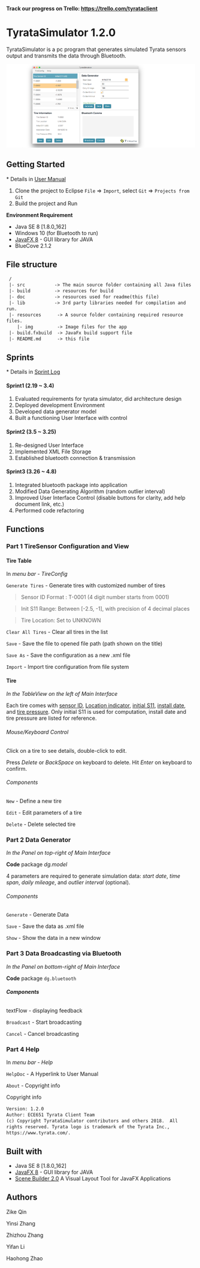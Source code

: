 #### Track our progress on Trello: https://trello.com/tyrataclient

# TyrataSimulator 1.2.0

TyrataSimulator is a pc program that generates simulated Tyrata sensors output and transmits the data through Bluetooth.

![screen shot](./doc/img/Screen_Shot1_1.png)

## Getting Started

\* Details in [User Manual](./doc/Tyrata_Simulator_User_Manual.pdf)

1. Clone the project to Eclipse 
    `File` => `Import`, select `Git` => `Projects from Git`
2. Build the project and Run 


**Environment Requirement**

- Java SE 8 [1.8.0_162]
- Windows 10 (for Bluetooth to run)
- [JavaFX 8](http://www.oracle.com/technetwork/java/javase/overview/javafx-overview-2158620.html) - GUI library for JAVA
- BlueCove 2.1.2


## File structure

```
 /
 |- src			  -> The main source folder containing all Java files 
 |- build		  -> resources for build
 |- doc 		  -> resources used for readme(this file)
 |- lib			  -> 3rd party libraries needed for compilation and run. 
 |- resources      -> A source folder containing required resource files. 
	|- img         -> Image files for the app
 |- build.fxbuild  -> JavaFx build support file
 |- README.md      -> this file
```

## Sprints

\* Details in [Sprint Log](./doc/sprint_log.md)

#### Sprint1 (2.19 ~ 3.4)

1. Evaluated requirements for tyrata simulator, did architecture design
2. Deployed development Environment
3. Developed data generator model 
4. Built a functioning User Interface with control

#### Sprint2 (3.5 ~ 3.25)

1. Re-designed User Interface
2. Implemented XML File Storage
3. Established bluetooth connection & transmission

#### Sprint3 (3.26 ~ 4.8)

1. Integrated bluetooth package into application
2. Modified Data Generating Algorithm (random outlier interval)
3. Improved User Interface Control (disable buttons for clarity, add help document link, etc.)
4. Performed code refactoring

## Functions

### Part 1 TireSensor Configuration and View

#### Tire Table

In *menu bar* - *TireConfig*

`Generate Tires` - Generate tires with customized number of tires

> Sensor ID Format : T-0001 (4 digit number starts from 0001)

> Init S11 Range: Between [-2.5, -1], with precision of 4 decimal places

> Tire Location: Set to UNKNOWN

`Clear All Tires` - Clear all tires in the list

`Save` - Save the file to opened file path (path shown on the title)

`Save As` - Save the configuration as a new .xml file

`Import` - Import tire configuration from file system

#### Tire

*In the TableView on the left of Main Interface*

Each tire comes with <u>sensor ID</u>, <u>Location indicator</u>, <u>initial S11</u>, <u>install date</u>, and <u>tire pressure</u>. Only initial S11 is used for computation, install date and tire pressure are listed for reference.

###### Mouse/Keyboard Control 

Click on a tire to see details, double-click to edit.

Press *Delete* or *BackSpace* on keyboard to delete. Hit *Enter* on keyboard to confirm.

###### Components

`New` - Define a new tire

`Edit` - Edit parameters of a tire

`Delete` - Delete selected tire

### Part 2 Data Generator 

*In the Panel on top-right of Main Interface*

**Code** package *dg.model*

4 parameters are required to generate simulation data: *start date*, *time span*, *daily mileage*, and *outlier interval* (optional).

###### Components

`Generate` - Generate Data

`Save` - Save the data as .xml file

`Show` - Show the data in a new window

### Part 3 Data Broadcasting via Bluetooth

*In the Panel on bottom-right of Main Interface*

**Code** package `dg.bluetooth `

###### **Components**

textFlow - displaying feedback

`Broadcast` - Start broadcasting

`Cancel` - Cancel broadcasting

### Part 4 Help

In *menu bar* - *Help*

`HelpDoc` - A Hyperlink to User Manual

`About` - Copyright info

Copyright info

```
Version: 1.2.0 
Author: ECE651 Tyrata Client Team
(c) Copyright TyrataSimulator contributors and others 2018.  All rights reserved. Tyrata logo is trademark of the Tyrata Inc., https://www.tyrata.com/.
```

## Built with

- Java SE 8 [1.8.0_162]
- [JavaFX 8](http://www.oracle.com/technetwork/java/javase/overview/javafx-overview-2158620.html) - GUI library for JAVA
- [Scene Builder 2.0](http://www.oracle.com/technetwork/java/javase/downloads/javafxscenebuilder-1x-archive-2199384.html) A Visual Layout Tool for JavaFX Applications

## Authors

Zike Qin

Yinsi Zhang

Zhizhou Zhang

Yifan Li

Haohong Zhao